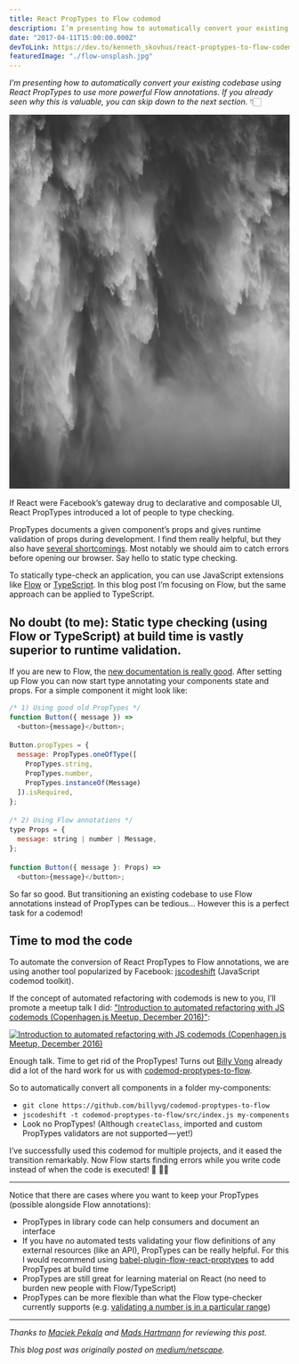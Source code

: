 ```yaml
---
title: React PropTypes to Flow codemod
description: I’m presenting how to automatically convert your existing codebase using React PropTypes to use more powerful Flow annotations.
date: "2017-04-11T15:00:00.000Z"
devToLink: https://dev.to/kenneth_skovhus/react-proptypes-to-flow-codemod-4gh8
featuredImage: "./flow-unsplash.jpg"
---
```


_I’m presenting how to automatically convert your existing codebase using React PropTypes to use more powerful Flow annotations. If you already seen why this is valuable, you can skip down to the next section._ 👇🏻

![Eye candy, because you deserve it (unsplash.com/@thekorus)](./flow-unsplash.jpg)

If React were Facebook’s gateway drug to declarative and composable UI, React PropTypes introduced a lot of people to type checking.

PropTypes documents a given component’s props and gives runtime validation of props during development. I find them really helpful, but they also have [several shortcomings](http://technologyadvice.github.io/eradicate-runtime-errors-in-react-with-flow/). Most notably we should aim to catch errors before opening our browser. Say hello to static type checking.

To statically type-check an application, you can use JavaScript extensions like [Flow](https://flow.org/) or [TypeScript](https://www.typescriptlang.org/). In this blog post I’m focusing on Flow, but the same approach can be applied to TypeScript.

## No doubt (to me): Static type checking (using Flow or TypeScript) at build time is vastly superior to runtime validation.

If you are new to Flow, the [new documentation is really good](https://flow.org/). After setting up Flow you can now start type annotating your components state and props. For a simple component it might look like:

```javascript
/* 1) Using good old PropTypes */
function Button({ message }) =>
  <button>{message}</button>;

Button.propTypes = {
  message: PropTypes.oneOfType([
    PropTypes.string,
    PropTypes.number,
    PropTypes.instanceOf(Message)
  ]).isRequired,
};

/* 2) Using Flow annotations */
type Props = {
  message: string | number | Message,
};

function Button({ message }: Props) =>
  <button>{message}</button>;
```

So far so good. But transitioning an existing codebase to use Flow annotations instead of PropTypes can be tedious... However this is a perfect task for a codemod!

## Time to mod the code

To automate the conversion of React PropTypes to Flow annotations, we are using another tool popularized by Facebook: [jscodeshift](https://github.com/facebook/jscodeshift) (JavaScript codemod toolkit).

If the concept of automated refactoring with codemods is new to you, I’ll promote a meetup talk I did: ["Introduction to automated refactoring with JS codemods (Copenhagen.js Meetup, December 2016)"](https://www.youtube.com/watch?v=eMI0UBav8Q4):

[![Introduction to automated refactoring with JS codemods (Copenhagen.js Meetup, December 2016)](https://img.youtube.com/vi/eMI0UBav8Q4/0.jpg)](https://www.youtube.com/watch?v=eMI0UBav8Q4)



Enough talk. Time to get rid of the PropTypes! Turns out [Billy Vong](https://github.com/billyvg) already did a lot of the hard work for us with [codemod-proptypes-to-flow](https://github.com/billyvg/codemod-proptypes-to-flow).

So to automatically convert all components in a folder my-components:

- `git clone https://github.com/billyvg/codemod-proptypes-to-flow`
- `jscodeshift -t codemod-proptypes-to-flow/src/index.js my-components`
- Look no PropTypes! (Although `createClass`, imported and custom PropTypes validators are not supported — yet!)

I’ve successfully used this codemod for multiple projects, and it eased the transition remarkably. Now Flow starts finding errors while you write code instead of when the code is executed! 🍷 🙌🏻

---

Notice that there are cases where you want to keep your PropTypes (possible alongside Flow annotations):
- PropTypes in library code can help consumers and document an interface
- If you have no automated tests validating your flow definitions of any external resources (like an API), PropTypes can be really helpful. For this I would recommend using [babel-plugin-flow-react-proptypes](https://github.com/brigand/babel-plugin-flow-react-proptypes) to add PropTypes at build time
- PropTypes are still great for learning material on React (no need to burden new people with Flow/TypeScript)
- PropTypes can be more flexible than what the Flow type-checker currently supports (e.g. [validating a number is in a particular range](https://twitter.com/Daniel15/status/851232924225556480))

---

*Thanks to [Maciek Pekala](https://twitter.com/penzington) and [Mads Hartmann](https://twitter.com/mads_hartmann) for reviewing this post.*

*This blog post was originally posted on [medium/netscape](https://medium.com/netscape/react-proptypes-to-flow-codemod-9757f5ec5381).*
